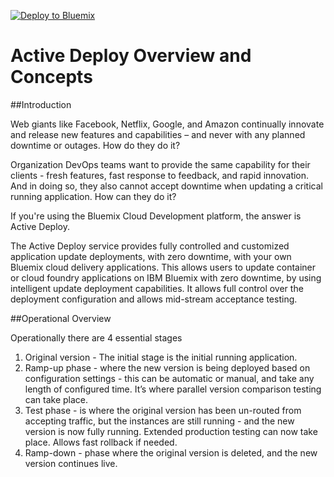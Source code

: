 [![Deploy to Bluemix](https://bluemix.net/deploy/button.png)](https://bluemix.net/deploy?repository=https://github.com/IBM-Bluemix/active-deploy-lab)

# Active Deploy Overview and Concepts

##Introduction

Web giants like Facebook, Netflix, Google, and Amazon continually innovate and release new features and capabilities – and never with any planned downtime or outages.
How do they do it?

Organization DevOps teams want to provide the same capability for their clients - fresh features, fast response to feedback, and rapid innovation. And in doing so, they also cannot accept downtime when updating a critical running application.
How can they do it?

If you're using the Bluemix Cloud Development platform, the answer is Active Deploy.

The Active Deploy service provides fully controlled and customized application update deployments, with zero downtime, with your own Bluemix cloud delivery applications. This allows users to update container or cloud foundry applications on IBM Bluemix with zero downtime, by using intelligent update deployment capabilities. It allows full control over the deployment configuration and allows mid-stream acceptance testing.

##Operational Overview
 

Operationally there are 4 essential stages

1. Original version - The initial stage is the initial running application.
2. Ramp-up phase - where the new version is being deployed based on configuration settings - this can be automatic or manual, and take any length of configured time. It’s where parallel version comparison testing can take place.
3. Test phase - is where the original version has been un-routed from accepting traffic, but the instances are still running - and the new version is now fully running. Extended production testing can now take place. Allows fast rollback if needed.
4. Ramp-down - phase where the original version is deleted, and the new version continues live.
